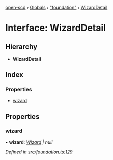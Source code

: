 [open-scd](../README.md) › [Globals](../globals.md) › ["foundation"](../modules/_foundation_.md) › [WizardDetail](_foundation_.wizarddetail.md)

# Interface: WizardDetail

## Hierarchy

* **WizardDetail**

## Index

### Properties

* [wizard](_foundation_.wizarddetail.md#wizard)

## Properties

###  wizard

• **wizard**: *[Wizard](../modules/_foundation_.md#wizard) | null*

*Defined in [src/foundation.ts:129](https://github.com/openscd/open-scd/blob/f0117a7/src/foundation.ts#L129)*
